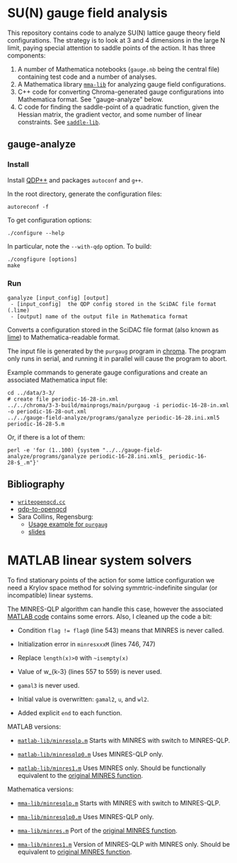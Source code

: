 # SU(N) gauge field analysis

This repository contains code to analyze SU(N) lattice gauge
theory field configurations.  The strategy is to
look at 3 and 4 dimensions in the large N limit, paying special
attention to saddle points of the action.  It has three components:

1.  A number of Mathematica notebooks (`gauge.nb` being the
central file) containing test code and a number of analyses.
2.  A Mathematica library [`mma-lib`](mma-lib) for analyzing
gauge field configurations.
3.  C++ code for converting Chroma-generated gauge
configurations into Mathematica format.  See "gauge-analyze" below.
4.  C code for finding the saddle-point of a quadratic function,
given the Hessian matrix, the gradient vector, and some number of linear
constraints.  See [`saddle-lib`](saddle-lib).

## gauge-analyze

### Install

Install [QDP++](https://github.com/usqcd-software/qdpxx)
and packages `autoconf` and `g++`.

In the root directory, generate the configuration files:

    autoreconf -f

To get configuration options:

    ./configure --help

In particular, note the `--with-qdp` option.  To build:

    ./congfigure [options]
    make

### Run

```
ganalyze [input_config] [output]
 - [input_config]  the QDP config stored in the SciDAC file format (.lime)
 - [output] name of the output file in Mathematica format
```

Converts a configuration stored in the SciDAC file format (also known as
[lime](https://github.com/usqcd-software/c-lime)) to Mathematica-readable
format.

The input file is generated by the `purgaug` program in
[chroma](https://github.com/JeffersonLab/chroma).  The program only
runs in serial, and running it in parallel will cause the program to abort.

Example commands to generate gauge configurations and create an
associated Mathematica input file:

    cd ../data/3-3/
    # create file periodic-16-28-in.xml
    ../../chroma/3-3-build/mainprogs/main/purgaug -i periodic-16-28-in.xml -o periodic-16-28-out.xml
    ../../gauge-field-analyze/programs/ganalyze periodic-16-28.ini.xml5 periodic-16-28-5.m

Or, if there is a lot of them:

    perl -e 'for (1..100) {system "../../gauge-field-analyze/programs/ganalyze periodic-16-28.ini.xml$_ periodic-16-28-$_.m"}'


## Bibliography

 - [`writeopenqcd.cc`](https://rqcd.ur.de:8443/regensburg-lattice/chroma/blob/master/lib/io/writeopenqcd.cc)
 - [qdp-to-openqcd](https://github.com/Irubataru/qdp-to-openqcd)
 - Sara Collins, Regensburg:
   - [Usage example for `purgaug`](https://homepages.uni-regensburg.de/~cos14742/lqcd-1/exercise5/extras/purgaug.html)
   - [slides](https://homepages.uni-regensburg.de/~cos14742/lqcd-1/exercise5/extras/slides.pdf)

# MATLAB linear system solvers #

To find stationary points of the action for some lattice configuration
we need a Krylov space method for solving symmtric-indefinite
singular (or incompatible) linear systems.

The MINRES-QLP algorithm can handle this case, however the associated [MATLAB
code](https://www.mathworks.com/matlabcentral/fileexchange/42419-minres-qlp) contains some errors. Also, I cleaned up the code a bit:

* Condition `flag != flag0` (line 543) means that MINRES is never called.

* Initialization error in `minresxxxM` (lines 746, 747)

* Replace `length(x)>0` with `~isempty(x)`

* Value of w_{k-3} (lines 557 to 559) is never used.

* `gamal3` is never used.

* Initial value is overwritten:  `gamal2`, `u`, and `wl2`.

* Added explicit `end` to each function.

MATLAB versions:

* [`matlab-lib/minresqlp.m`](matlab-lib/minresqlp.m) Starts with MINRES
  with switch to MINRES-QLP.

* [`matlab-lib/minresqlp0.m`](matlab-lib/minresqlp0.m) Uses MINRES-QLP only.

* [`matlab-lib/minres1.m`](matlab-lib/minres1.m) Uses MINRES only.  Should
 be functionally equivalent to the [original MINRES function](https://web.stanford.edu/group/SOL/software/minres/).

Mathematica versions:

* [`mma-lib/minresqlp.m`](mma-lib/minresqlp.m) Starts with MINRES
  with switch to MINRES-QLP.

* [`mma-lib/minresqlp0.m`](mma-lib/minresqlp0.m) Uses MINRES-QLP only.

* [`mma-lib/minres.m`](mma-lib/minres.m) Port of the [original MINRES function](https://web.stanford.edu/group/SOL/software/minres/).

* [`mma-lib/minres1.m`](mma-lib/minres1.m) Version of MINRES-QLP with MINRES only.  Should be equivalent to [original MINRES function](https://web.stanford.edu/group/SOL/software/minres/).

